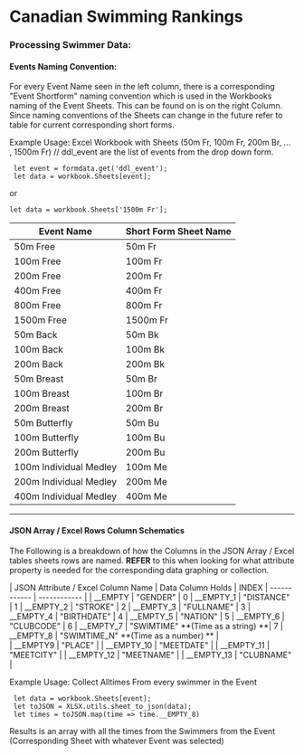 # Canadian Swimming Rankings
### Processing Swimmer Data:

#### Events Naming Convention:
For every Event Name seen in the left column, there is  a corresponding "Event Shortform" naming convention which is used in the Workbooks naming of the Event Sheets. This can be found on is on the right Column. Since naming conventions of the Sheets can change in the future refer to table for current corresponding short forms.

Example Usage:    Excel Workbook with Sheets (50m Fr, 100m Fr, 200m Br, ... , 1500m Fr)
  // ddl_event are the list of events from the drop down form. 

     let event = formdata.get('ddl_event');
     let data = workbook.Sheets[event];

or 

	let data = workbook.Sheets['1500m Fr'];

| Event Name  |  Short Form Sheet Name |
| ------------ | ------------ |
|50m Free |50m Fr | 
| 100m Free|100m Fr | 
| 200m Free| 200m Fr | 
| 400m Free| 400m Fr | 
| 800m Free | 800m Fr | 
| 1500m Free| 1500m Fr | 
| 50m Back| 50m Bk | 
| 100m Back| 100m Bk | 
| 200m Back | 200m Bk | 
| 50m Breast| 50m Br | 
| 100m Breast|100m Br | 
| 200m Breast | 200m Br | 
| 50m Butterfly | 50m Bu | 
| 100m Butterfly| 100m Bu | 
| 200m Butterfly | 200m Bu | 
| 100m Individual Medley |100m Me | 
| 200m Individual Medley |200m Me | 
| 400m Individual Medley |400m Me | 


------------


#### JSON Array / Excel Rows Column Schematics

The Following is a breakdown of how the Columns in the JSON Array / Excel tables sheets rows are named. **REFER** to this when looking for what attribute property is needed for the corresponding data graphing or collection.

| JSON Attribute / Excel Column Name   | Data Column Holds   | INDEX
| ------------ | ------------ |
| __EMPTY  | "GENDER"   |     0
| __EMPTY_1 | "DISTANCE"   |  1
| __EMPTY_2  | "STROKE"  |    2
| __EMPTY_3  | "FULLNAME"   | 3
| __EMPTY_4 | "BIRTHDATE"   | 4
| __EMPTY_5 | "NATION"  |     5
| __EMPTY_6   | "CLUBCODE"  | 6
| __EMPTY_7  | "SWIMTIME" **(Time as a string)  **| 7
| __EMPTY_8  | "SWIMTIME_N" **(Time as a number) ** |  
| __EMPTY9  | "PLACE"   |
| __EMPTY_10  | "MEETDATE"  |
| __EMPTY_11  | "MEETCITY"  |
|  __EMPTY_12 | "MEETNAME"  |
| __EMPTY_13  | "CLUBNAME"  |

Example Usage:  Collect Alltimes From every swimmer in the Event 

     let data = workbook.Sheets[event];
     let toJSON = XLSX.utils.sheet_to_json(data);
     let times = toJSON.map(time => time.__EMPTY_8)

Results is an array with all the times from the Swimmers from the Event (Corresponding Sheet with whatever Event was selected)
